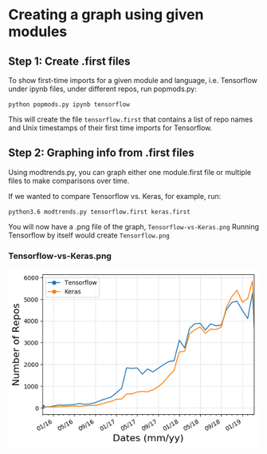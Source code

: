 # Creating a graph using given modules

## Step 1: Create .first files
To show first-time imports for a given module and language, i.e. Tensorflow under ipynb files, under different repos, run popmods.py:
```
python popmods.py ipynb tensorflow
```
This will create the file `tensorflow.first` that contains a list of repo names and Unix timestamps of their first time imports for Tensorflow.

## Step 2: Graphing info from .first files
Using modtrends.py, you can graph either one module.first file or multiple files to make comparisons over time. 

If we wanted to compare Tensorflow vs. Keras, for example, run:
```
python3.6 modtrends.py tensorflow.first keras.first
```
You will now have a .png file of the graph, `Tensorflow-vs-Keras.png` Running Tensorflow by itself would create `Tensorflow.png`

### Tensorflow-vs-Keras.png
![Tensorflow-vs-Keras](ipynb_charts/Tensorflow-vs-Keras.png)
